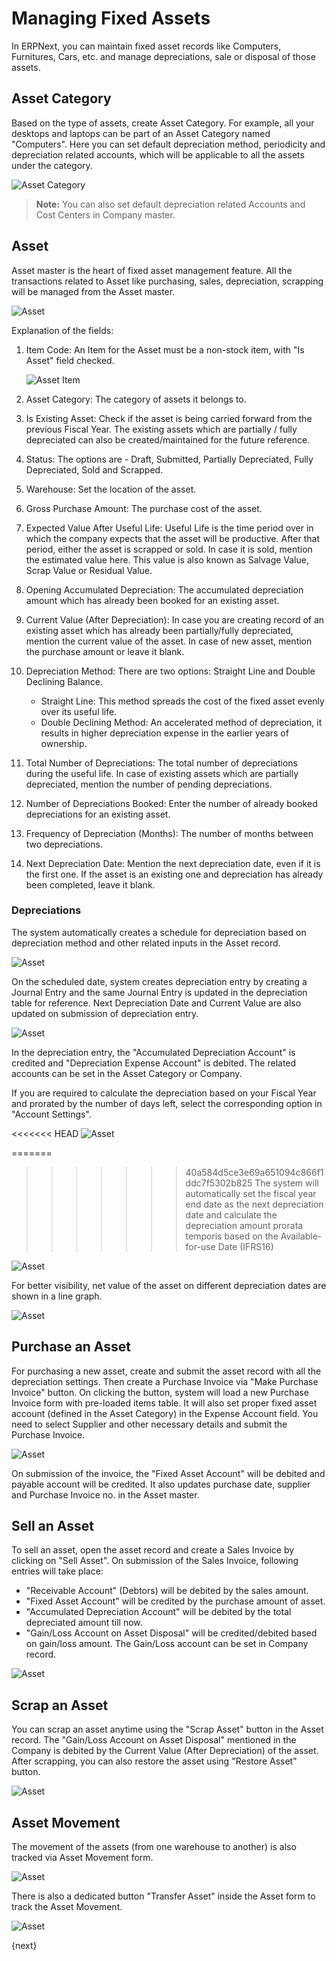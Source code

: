 # Managing Fixed Assets

In ERPNext, you can maintain fixed asset records like Computers, Furnitures, Cars, etc. and manage depreciations, sale or disposal of those assets.

## Asset Category

Based on the type of assets, create Asset Category. For example, all your desktops and laptops can be part of an Asset Category named "Computers". Here you can set default depreciation method, periodicity and depreciation related accounts, which will be applicable to all the assets under the category.

<img class="screenshot" alt="Asset Category" src="{{docs_base_url}}/assets/img/asset/asset-category.png">

> **Note:** You can also set default depreciation related Accounts and Cost Centers in Company master.

## Asset

Asset master is the heart of fixed asset management feature. All the transactions related to Asset like purchasing, sales, depreciation, scrapping will be managed from the Asset master.

<img class="screenshot" alt="Asset" src="{{docs_base_url}}/assets/img/asset/asset.png">

Explanation of the fields:

1. Item Code: An Item for the Asset must be a non-stock item, with "Is Asset" field checked.

	<img class="screenshot" alt="Asset Item" src="{{docs_base_url}}/assets/img/asset/asset-item.png">

2. Asset Category: The category of assets it belongs to.
3. Is Existing Asset: Check if the asset is being carried forward from the previous Fiscal Year. The existing assets which are partially / fully depreciated can also be created/maintained for the future reference.
4. Status: The options are - Draft, Submitted, Partially Depreciated, Fully Depreciated, Sold and Scrapped.
5. Warehouse: Set the location of the asset.
6. Gross Purchase Amount: The purchase cost of the asset.
7. Expected Value After Useful Life: Useful Life is the time period over in which the company expects that the asset will be productive. After that period, either the asset is scrapped or sold. In case it is sold, mention the estimated value here. This value is also known as Salvage Value, Scrap Value or Residual Value.
8. Opening Accumulated Depreciation: The accumulated depreciation amount which has already been booked for an existing asset.
9. Current Value (After Depreciation): In case you are creating record of an existing asset which has already been partially/fully depreciated, mention the current value of the asset. In case of new asset, mention the purchase amount or leave it blank.
10. Depreciation Method: There are two options: Straight Line and Double Declining Balance.
	- Straight Line: This method spreads the cost of the fixed asset evenly over its useful life.
	- Double Declining Method: An accelerated method of depreciation, it results in higher depreciation expense in the earlier years of ownership.
10. Total Number of Depreciations: The total number of depreciations during the useful life. In case of existing assets which are partially depreciated, mention the number of pending depreciations.
11. Number of Depreciations Booked: Enter the number of already booked depreciations for an existing asset.
12. Frequency of Depreciation (Months): The number of months between two depreciations.
13. Next Depreciation Date: Mention the next depreciation date, even if it is the first one. If the asset is an existing one and depreciation has already been completed, leave it blank.

### Depreciations

The system automatically creates a schedule for depreciation based on depreciation method and other related inputs in the Asset record.

<img class="screenshot" alt="Asset" src="{{docs_base_url}}/assets/img/asset/depreciation-schedule.png">

On the scheduled date, system creates depreciation entry by creating a Journal Entry and the same Journal Entry is updated in the depreciation table for reference. Next Depreciation Date and Current Value are also updated on submission of depreciation entry.

<img class="screenshot" alt="Asset" src="{{docs_base_url}}/assets/img/asset/depreciation-entry.png">

In the depreciation entry, the "Accumulated Depreciation Account" is credited and "Depreciation Expense Account" is debited. The related accounts can be set in the Asset Category or Company.

If you are required to calculate the depreciation based on your Fiscal Year and prorated by the number of days left, select the corresponding option in "Account Settings".

<<<<<<< HEAD
<img class="screenshot" alt="Asset" src="{{docs_base_url}}/assets/img/asset/book-asset-depreciation-accounting-automatically.png">

=======
>>>>>>> 40a584d5ce3e69a651094c866f1ddc7f5302b825
The system will automatically set the fiscal year end date as the next depreciation date and calculate the depreciation amount prorata temporis based on the Available-for-use Date (IFRS16)

<img class="screenshot" alt="Asset" src="/docs/assets/img/asset/asset-prorated-depreciation.png">


For better visibility, net value of the asset on different depreciation dates are shown in a line graph.

<img class="screenshot" alt="Asset" src="{{docs_base_url}}/assets/img/asset/asset-graph.png">


## Purchase an Asset

For purchasing a new asset, create and submit the asset record with all the depreciation settings. Then create a Purchase Invoice via "Make Purchase Invoice" button. On clicking the button, system will load a new Purchase Invoice form with pre-loaded items table. It will also set proper fixed asset account (defined in the Asset Category) in the Expense Account field. You need to select Supplier and other necessary details and submit the Purchase Invoice.

<img class="screenshot" alt="Asset" src="{{docs_base_url}}/assets/img/asset/asset-purchase-invoice.png">

On submission of the invoice, the "Fixed Asset Account" will be debited and payable account will be credited. It also updates purchase date, supplier and Purchase Invoice no. in the Asset master.


## Sell an Asset

To sell an asset, open the asset record and create a Sales Invoice by clicking on "Sell Asset". On submission of the Sales Invoice, following entries will take place:

- "Receivable Account" (Debtors) will be debited by the sales amount.
- "Fixed Asset Account" will be credited by the purchase amount of asset.
- "Accumulated Depreciation Account" will be debited by the total depreciated amount till now.
- "Gain/Loss Account on Asset Disposal" will be credited/debited based on gain/loss amount. The Gain/Loss account can be set in Company record.

<img class="screenshot" alt="Asset" src="{{docs_base_url}}/assets/img/asset/asset-sales.png">


## Scrap an Asset

You can scrap an asset anytime using the "Scrap Asset" button in the Asset record. The "Gain/Loss Account on Asset Disposal" mentioned in the Company is debited by the Current Value (After Depreciation) of the asset. After scrapping, you can also restore the asset using "Restore Asset" button.

<img class="screenshot" alt="Asset" src="{{docs_base_url}}/assets/img/asset/scrap-journal-entry.png">

## Asset Movement

The movement of the assets (from one warehouse to another) is also tracked via Asset Movement form.

<img class="screenshot" alt="Asset" src="{{docs_base_url}}/assets/img/asset/asset-movement.png">

There is also a dedicated button "Transfer Asset" inside the Asset form to track the Asset Movement.

<img class="screenshot" alt="Asset" src="{{docs_base_url}}/assets/img/asset/asset-movement-using-button.png">

{next}
